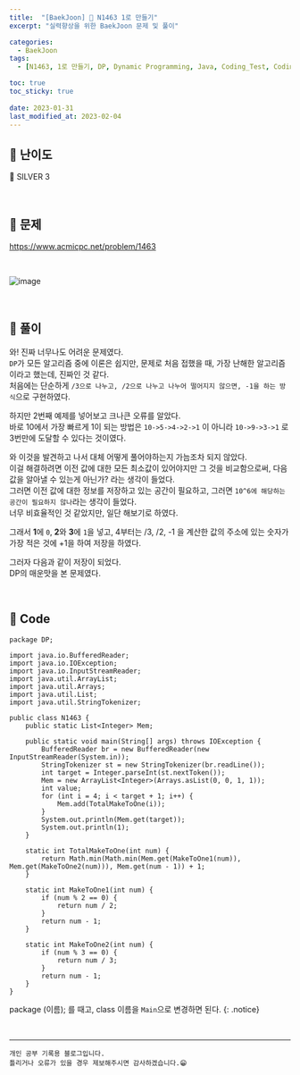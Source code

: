 ```yaml
---
title:  "[BaekJoon] 🥈 N1463 1로 만들기"
excerpt: "실력향상을 위한 BaekJoon 문제 및 풀이"

categories:
  - BaekJoon
tags:
  - [N1463, 1로 만들기, DP, Dynamic Programming, Java, Coding_Test, Coding, Test, baekJoon, 백준]

toc: true
toc_sticky: true
 
date: 2023-01-31
last_modified_at: 2023-02-04
---
```


## 📌 난이도

  🥈 SILVER 3

<br>

## 📌 문제

<https://www.acmicpc.net/problem/1463>

<br>

![image](https://user-images.githubusercontent.com/37824506/215754506-9d68a6e3-00b5-4ac3-8ab0-326092ab67b1.png)

<br>

## 📌 풀이  

와! 진짜 너무나도 어려운 문제였다.  
`DP`가 모든 알고리즘 중에 이론은 쉽지만, 문제로 처음 접했을 때, 가장 난해한 알고리즘이라고 했는데, 진짜인 것 같다.  
처음에는 단순하게 `/3으로 나누고, /2으로 나누고 나누어 떨어지지 않으면, -1을 하는 방식`으로 구현하였다.  

하지만 2번째 예제를 넣어보고 크나큰 오류를 알았다.  
바로 10에서 가장 빠르게 1이 되는 방법은 `10->5->4->2->1` 이 아니라 `10->9->3->1` 로 3번만에 도달할 수 있다는 것이였다.  

와 이것을 발견하고 나서 대체 어떻게 풀어야하는지 가늠조차 되지 않았다.  
이걸 해결하려면 이전 값에 대한 모든 최소값이 있어야지만 그 것을 비교함으로써, 다음 값을 알아낼 수 있는게 아닌가? 라는 생각이 들었다.  
그러면 이전 값에 대한 정보를 저장하고 있는 공간이 필요하고, 그러면 `10^6에 해당하는 공간이 필요하지 않나`라는 생각이 들었다.  
너무 비효율적인 것 같았지만, 일단 해보기로 하였다.  

그래서 **1**에 `0`, **2**와 **3**에 `1`을 넣고, 4부터는 /3, /2, -1 을 계산한 값의 주소에 있는 숫자가 가장 적은 것에 +1을 하여 저장을 하였다.

그러자 다음과 같이 저장이 되었다.  
DP의 매운맛을 본 문제였다.  


<br>

## 📌 Code

```
package DP;

import java.io.BufferedReader;
import java.io.IOException;
import java.io.InputStreamReader;
import java.util.ArrayList;
import java.util.Arrays;
import java.util.List;
import java.util.StringTokenizer;

public class N1463 {
    public static List<Integer> Mem;

    public static void main(String[] args) throws IOException {
        BufferedReader br = new BufferedReader(new InputStreamReader(System.in));
        StringTokenizer st = new StringTokenizer(br.readLine());
        int target = Integer.parseInt(st.nextToken());
        Mem = new ArrayList<Integer>(Arrays.asList(0, 0, 1, 1));
        int value;
        for (int i = 4; i < target + 1; i++) {
            Mem.add(TotalMakeToOne(i));
        }
        System.out.println(Mem.get(target));
        System.out.println(1);
    }

    static int TotalMakeToOne(int num) {
        return Math.min(Math.min(Mem.get(MakeToOne1(num)), Mem.get(MakeToOne2(num))), Mem.get(num - 1)) + 1;
    }

    static int MakeToOne1(int num) {
        if (num % 2 == 0) {
            return num / 2;
        }
        return num - 1;
    }

    static int MakeToOne2(int num) {
        if (num % 3 == 0) {
            return num / 3;
        }
        return num - 1;
    }
}
```

package (이름); 를 때고, class 이름을 `Main`으로 변경하면 된다.
{: .notice} 



<br>


***
    개인 공부 기록용 블로그입니다.
    틀리거나 오류가 있을 경우 제보해주시면 감사하겠습니다.😁